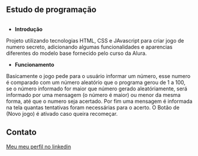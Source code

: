 ## Estudo de programação

<img src="C:\Users\febar\OneDrive\Documentos\Estudos\jogo numero secreto\img\foto para readme media.png" alt="">

- **Introdução**

Projeto utilizando tecnologias HTML, CSS e JAvascript para criar jogo de numero secreto, adicionando algumas funcionalidades e aparencias diferentes do modelo base fornecido pelo curso da Alura.

- **Funcionamento**

Basicamente o jogo pede para o usuário informar um número, esse numero é comparado com um número aleatório que o programa gerou de 1 a 100, se o número informado for maior que número gerado aleatóriamente, será informado por uma mensagem (o número é maior) ou menor da mesma forma, até que o numero seja acertado. Por fim uma mensagem é informada na tela quantas tentativas foram necessárias para o acerto. O Botão de (Novo jogo) é ativado caso queira recomeçar.


## Contato
[Meu meu perfil no linkedin](https://www.linkedin.com/in/fernando-barros-2140b344/)